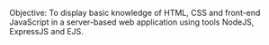 Objective: To display basic knowledge of HTML, CSS and front-end JavaScript in a server-based web application using tools NodeJS, ExpressJS and EJS.
